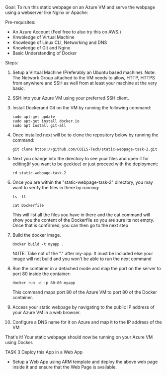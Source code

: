 Goal:
To run this static webpage on an Azure VM and serve the webpage using a webserver like Nginx or Apache:

Pre-requisites:
- An Azure Account (Feel free to also try this on AWS.)
- Knwoledge of Virtual Machine
- Knowledge of Linux CLI, Networking and DNS
- Knowledge of Git and Nginx
- Basic Understanding of Docker

Steps:
1. Setup a Virtual Machine (Preferably an Ubuntu based machine). Note: The Network Group attached to the VM needs to allow, HTTP, HTTPS from anywhere and SSH as well from at least your machine at the very basic.
2. SSH into your Azure VM using your preferred SSH client.
3. Install Dockerand Git on the VM by running the following command:
    ```
    sudo apt-get update
    sudo apt-get install docker.io
    sudo apt install git-all
    ```
4. Once installed next will be to clone the repository below by running the command:
    ```
    git clone https://github.com/COILS-Tech/static-webpage-task-2.git
    ```
5. Next you change into the directory to see your files and open it for editing(if you want to be geekiee) or just proceed with the deployment:
    ```
    cd static-webpage-task-2
    ```
6. Once you are within the "static-webpage-task-2" directory, you may want to verify the files in there by running:
    ```
    ls -ll

    cat Dockerfile
    ```

    This will list all the files you have in there and the cat command will show you the content of the Dockerfile so you are sure its not empty. Once that is confirmed, you can then go to the next step

7. Build the docker image.

    ```
    docker build -t myapp .
    ````

    NOTE: Take not of the "." after my-app. It must be included else your image will not build and you won't be able to run the next command

8. Run the container in a detached mode and map the port on the server to port 80 inside the container:
    ```
    docker run -d -p 80:80 myapp
    ```
    This command maps port 80 of the Azure VM to port 80 of the Docker container.

9. Access your static webpage by navigating to the public IP address of your Azure VM in a web browser.

10. Configure a DNS name for it on Azure and map it to the IP address of the VM 

That's it! Your static webpage should now be running on your Azure VM using Docker.



TASK 3
Deploy this App in a Web App

- Setup a Web App using ARM template and deploy the above web page inside it and ensure that the Web Page is available.